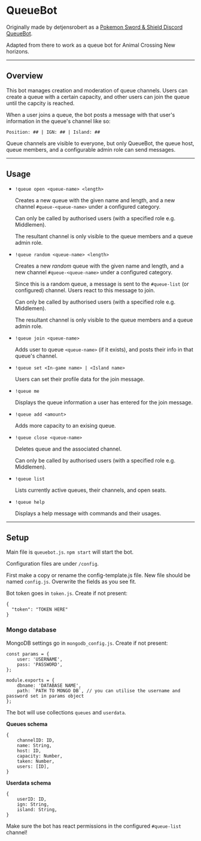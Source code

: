 # QueueBot
Originally made by detjensrobert as a [Pokemon Sword & Shield Discord QueueBot](https://github.com/detjensrobert/QueueBot).

Adapted from there to work as a queue bot for Animal Crossing New horizons.

------------

## Overview

This bot manages creation and moderation of queue channels. Users can create a queue with a certain capacity, and other users can join the queue until the capcity is reached.

When a user joins a queue, the bot posts a message with that user's information in the queue's channel like so:

`Position: ## | IGN: ## | Island: ## ` 

Queue channels are visible to everyone, but only QueueBot, the queue host, queue members, and a configurable admin role can send messages.

------------

## Usage
- `!queue open <queue-name> <length>`

	Creates a new queue with the given name and length, and a new channel `#queue-<queue-name>` under a configured category.

	Can only be called by authorised users (with a specified role e.g. Middlemen).
	
	The resultant channel is only visible to the queue members and a queue admin role.

- `!queue random <queue-name> <length>`

	Creates a new *random* queue with the given name and length, and a new channel `#queue-<queue-name>` under a configured category.
	
	Since this is a random queue, a message is sent to the `#queue-list` (or configured) channel. Users react to this message to join.

 	Can only be called by authorised users (with a specified role e.g. Middlemen).
	
	The resultant channel is only visible to the queue members and a queue admin role.

- `!queue join <queue-name>`

	Adds user to queue `<queue-name>` (if it exists), and posts their info in that queue's channel.

- `!queue set <In-game name> | <Island name>`

	Users can set their profile data for the join message.
	
- `!queue me`

	Displays the queue information a user has entered for the join message.
	
- `!queue add <amount>`

	Adds <amount> more capacity to an exising queue.

- `!queue close <queue-name>`

	Deletes queue and the associated channel.
	
	Can only be called by authorised users (with a specified role e.g. Middlemen).
	
- `!queue list`

	Lists currently active queues, their channels, and open seats.
	
- `!queue help`

	Displays a help message with commands and their usages.

------------

## Setup
Main file is `queuebot.js`.  `npm start` will start the bot.

Configuration files are under `/config`.

First make a copy or rename the config-template.js file. New file should be named `config.js`. Overwrite the fields as you see fit.

Bot token goes in `token.js`. Create if not present:
```
{
  "token": "TOKEN HERE"
}
```

### Mongo database
MongoDB settings go in `mongodb_config.js`. Create if not present:
```
const params = {
    user: 'USERNAME',
    pass: 'PASSWORD',
};

module.exports = {
    dbname: 'DATABASE NAME',
    path: `PATH TO MONGO DB`, // you can utilise the username and password set in params object
};
```
The bot will use collections `queues` and `userdata`.

**Queues schema**
```
{
	channelID: ID,
	name: String,
	host: ID,
	capacity: Number,
	taken: Number,
	users: [ID],
}
```

**Userdata schema**
```
{ 
	userID: ID, 
	ign: String, 
	island: String,
}
```

Make sure the bot has react permissions in the configured `#queue-list` channel!
